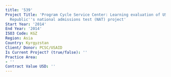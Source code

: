 ```yaml
---
title: '539'
Project Title: 'Program Cycle Service Center: Learning evaluation of USAID/Kyrgyz
  Republic''s national admissions test (NAT) project'
Start Year: '2014'
End Year: '2014'
ISO3 Code: KGZ
Region: Asia
Country: Kyrgyzstan
Client/ Donor: PCSC/USAID
Is Current Project? (true/false): ''
Practice Area:
- ''
Contract Value USD: ''
---
```


